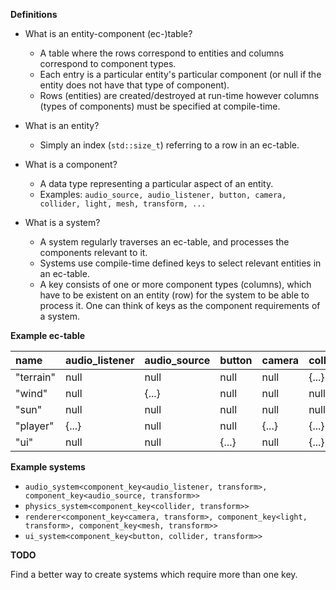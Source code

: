 **Definitions**

- What is an entity-component (ec-)table?
  - A table where the rows correspond to entities and columns correspond to component types.
  - Each entry is a particular entity's particular component (or null if the entity does not have that type of component).
  - Rows (entities) are created/destroyed at run-time however columns (types of components) must be specified at compile-time.

- What is an entity?
  - Simply an index (`std::size_t`) referring to a row in an ec-table.

- What is a component?
  - A data type representing a particular aspect of an entity.
  - Examples: `audio_source, audio_listener, button, camera, collider, light, mesh, transform, ...`

- What is a system?
  - A system regularly traverses an ec-table, and processes the components relevant to it.
  - Systems use compile-time defined keys to select relevant entities in an ec-table.
  - A key consists of one or more component types (columns), which have to be existent on an entity (row) for the system to be able to process it. One can think of keys as the component requirements of a system.

**Example ec-table**

| name      | audio_listener | audio_source | button | camera | collider | light | mesh  | transform |
|:--------- |:-------------- |:------------ |:------ |:------ |:-------- |:----- |:----- |:--------- |
| "terrain" | null           | null         | null   | null   | {...}    | null  | {...} | {...}     |
| "wind"    | null           | {...}        | null   | null   | null     | null  | null  | {...}     |
| "sun"     | null           | null         | null   | null   | null     | {...} | null  | {...}     |
| "player"  | {...}          | null         | null   | {...}  | {...}    | null  | {...} | {...}     |
| "ui"      | null           | null         | {...}  | null   | {...}    | null  | null  | {...}     |

**Example systems**

- `audio_system<component_key<audio_listener, transform>, component_key<audio_source, transform>>`
- `physics_system<component_key<collider, transform>>`
- `renderer<component_key<camera, transform>, component_key<light, transform>, component_key<mesh, transform>>`
- `ui_system<component_key<button, collider, transform>>`

**TODO**

Find a better way to create systems which require more than one key.